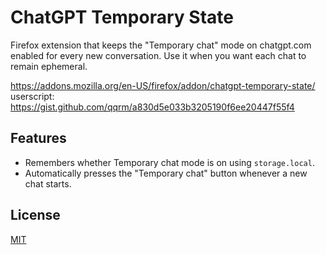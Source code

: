 # ChatGPT Temporary State

Firefox extension that keeps the "Temporary chat" mode on chatgpt.com enabled for every new conversation. Use it when you want each chat to remain ephemeral.

https://addons.mozilla.org/en-US/firefox/addon/chatgpt-temporary-state/
userscript: https://gist.github.com/qqrm/a830d5e033b3205190f6ee20447f55f4

## Features

- Remembers whether Temporary chat mode is on using `storage.local`.
- Automatically presses the "Temporary chat" button whenever a new chat starts.

## License

[MIT](LICENSE)
